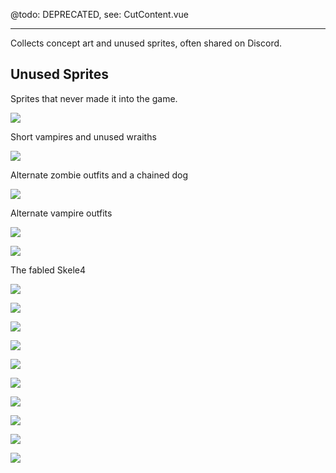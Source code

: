 
@todo: DEPRECATED, see: CutContent.vue

---

Collects concept art and unused sprites, often shared on Discord.

## Unused Sprites

Sprites that never made it into the game.

![](@/assets/images/resources/character-concepts.png)
<div class="md-image-caption">
    Short vampires and unused wraiths
</div>

![](@/assets/images/resources/zombie-alts.gif)
<div class="md-image-caption">
    Alternate zombie outfits and a chained dog
</div>

<!-- ![](@/assets/images/resources/vamp-costumes-x5.png) -->
![](@/assets/images/resources/vamp-costumes.png)
<div class="md-image-caption">
    Alternate vampire outfits
</div>


<div class="md-gallery">

![](@/assets/images/resources/art-assets/skele4_idle.gif)

![](@/assets/images/resources/art-assets/skele4_run.gif)

</div>
<div class="md-image-caption">
    The fabled Skele4
</div>

![](@/assets/images/resources/art-assets/general-res-nocoat.gif)

<div class="md-gallery">

![](@/assets/images/resources/art-assets/reaper_crawl_vent1.gif)

![](@/assets/images/resources/art-assets/reaper_reflect.gif)

![](@/assets/images/resources/art-assets/reaper_stab.gif)

![](@/assets/images/resources/art-assets/reaper_teleport.gif)

![](@/assets/images/resources/art-assets/reaper_teleport_in.gif)

![](@/assets/images/resources/art-assets/vamp1_dance1_old.gif)

</div>

<div class="md-gallery">

![](@/assets/images/resources/art-assets/zombieboss1_threaten_begin.gif)

![](@/assets/images/resources/art-assets/zombieboss1_threaten.gif)

![](@/assets/images/resources/art-assets/zombieboss1_threaten_end.gif)

</div>
